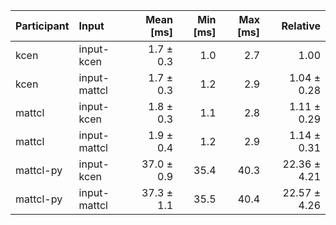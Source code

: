 | Participant | Input | Mean [ms] | Min [ms] | Max [ms] | Relative |
|:---|:---|---:|---:|---:|---:|
| kcen | input-kcen | 1.7 ± 0.3 | 1.0 | 2.7 | 1.00 |
| kcen | input-mattcl | 1.7 ± 0.3 | 1.2 | 2.9 | 1.04 ± 0.28 |
| mattcl | input-kcen | 1.8 ± 0.3 | 1.1 | 2.8 | 1.11 ± 0.29 |
| mattcl | input-mattcl | 1.9 ± 0.4 | 1.2 | 2.9 | 1.14 ± 0.31 |
| mattcl-py | input-kcen | 37.0 ± 0.9 | 35.4 | 40.3 | 22.36 ± 4.21 |
| mattcl-py | input-mattcl | 37.3 ± 1.1 | 35.5 | 40.4 | 22.57 ± 4.26 |

